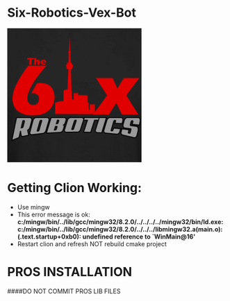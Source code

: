 # Six-Robotics-Vex-Bot
![](6ix.png)


# Getting Clion Working:
- Use mingw
- This error message is ok: <b>c:/mingw/bin/../lib/gcc/mingw32/8.2.0/../../../../mingw32/bin/ld.exe: c:/mingw/bin/../lib/gcc/mingw32/8.2.0/../../../libmingw32.a(main.o):(.text.startup+0xb0): undefined reference to `WinMain@16'</b>
- Restart clion and refresh NOT rebuild cmake project



# PROS INSTALLATION
 ####DO NOT COMMIT PROS LIB FILES